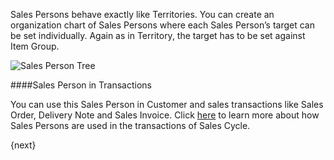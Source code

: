Sales Persons behave exactly like Territories. You can create an organization
chart of Sales Persons where each Sales Person’s target can be set
individually. Again as in Territory, the target has to be set against Item
Group.

<img class="screenshot" alt="Sales Person Tree" src="assets/img/crm/sales-person-tree.png">

####Sales Person in Transactions

You can use this Sales Person in Customer and sales transactions like Sales Order, Delivery Note and Sales Invoice.
Click [here](https://erpnext.com/kb/selling/managing-sales-persons-in-sales-transactions) to learn more 
about how Sales Persons are used in the transactions of Sales Cycle.

{next}